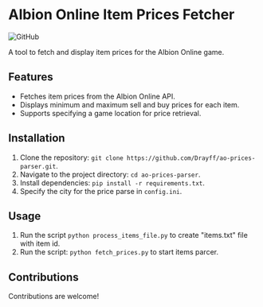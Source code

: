 # Albion Online Item Prices Fetcher
![GitHub](https://img.shields.io/github/license/Drayff/ao-prices-parser)

A tool to fetch and display item prices for the Albion Online game.

## Features

- Fetches item prices from the Albion Online API.
- Displays minimum and maximum sell and buy prices for each item.
- Supports specifying a game location for price retrieval.

## Installation

1. Clone the repository: `git clone https://github.com/Drayff/ao-prices-parser.git`.
2. Navigate to the project directory: `cd ao-prices-parser`.
3. Install dependencies: `pip install -r requirements.txt`.
4. Specify the city for the price parse in `config.ini`.

## Usage

1. Run the script `python process_items_file.py` to create "items.txt" file with item id.
2. Run the script: `python fetch_prices.py` to start items parcer.

## Contributions

Contributions are welcome!
